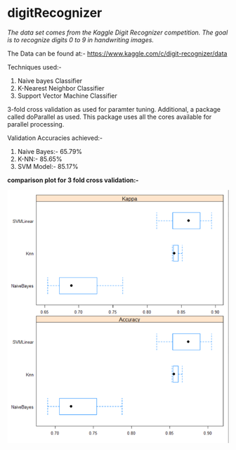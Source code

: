 # digitRecognizer

*The data set comes from the Kaggle Digit Recognizer competition. The goal is to recognize digits 0 to 9 in
handwriting images.*

The Data can be found at:-
https://www.kaggle.com/c/digit-recognizer/data

Techniques used:-
1. Naive bayes Classifier
2. K-Nearest Neighbor Classifier
3. Support Vector Machine Classifier 

3-fold cross validation as used for paramter tuning. Additional, a package called doParallel as used. This package uses all the cores available for parallel processing.

Validation Accuracies achieved:-
1. Naive Bayes:- 65.79%
2. K-NN:- 85.65%
3. SVM Model:- 85.17%

**comparison plot for 3 fold cross validation:-**

![alt text](https://github.com/mihird94/digitRecognizer/blob/master/comparison.PNG)
